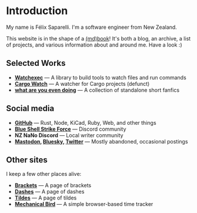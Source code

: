 # Introduction

My name is Félix Saparelli. I'm a software engineer from New Zealand.

This website is in the shape of a [(md)book](https://rust-lang.github.io/mdBook/)! It's both a blog,
an archive, a list of projects, and various information about and around me. Have a look :)

## Selected Works

- **[Watchexec](https://github.com/watchexec/watchexec)** — A library to build tools to watch files and run commands
- **[Cargo Watch](https://github.com/watchexec/cargo-watch)** — A watcher for Cargo projects (defunct)
- **[what are you even doing](https://archiveofourown.org/series/2041813)** — A collection of standalone short fanfics

## Social media

- **[GitHub](https://github.com/passcod)** — Rust, Node, KiCad, Ruby, Web, and other things
- **[Blue Shell Strike Force](https://bssf.gitlab.io/wiki/index.html)** — Discord community
- **NZ NaNo Discord** — Local writer community
- **[Mastodon](https://mastodon.social/@passcod), [Bluesky](https://bsky.app/profile/passcod.bsky.social), [Twitter](https://twitter.com/passcod)** — Mostly abandoned, occasional postings

## Other sites

I keep a few other places alive:

- **[Brackets](https://brackets.passcod.name)** — A page of brackets
- **[Dashes](https://dashes.passcod.name)** — A page of dashes
- **[Tildes](https://tildes.passcod.name)** — A page of tildes
- **[Mechanical Bird](https://mechanicalbird.surge.sh)** — A simple browser-based time tracker
